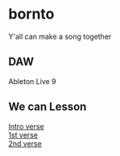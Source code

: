 # bornto
Y'all can make a song together
## DAW
Ableton Live 9
## We can Lesson
[Intro verse](https://github.com/siteyuh/bornto/blob/main/IntroOutro.m4a)  
[1st verse](https://github.com/siteyuh/bornto/blob/main/Averse.m4a)  
[2nd verse](https://github.com/siteyuh/bornto/blob/main/Bverse.m4a)